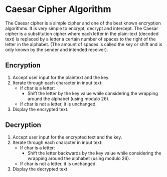 # Caesar Cipher Algorithm
The Caesar cipher is a simple cipher and one of the best known encryption algorithms. It is very simple to encrypt, decrypt and intercept. The Caesar cipher is a substitution cipher where each letter in the plain-text (decoded text) is replaced by a letter a certain number of spaces to the right of the letter in the alphabet. (The amount of spaces is called the key or shift and is only known by the sender and intended receiver).

## Encryption
1) Accept user input for the plaintext and the key.
2) Iterate through each character in input text:
    - If char is a letter:
        - Shift the letter by the key value while considering the wrapping around the alphabet (using modulo 26).
    - If char is not a letter, it is unchanged.
3) Display the encrypted text.

## Decryption
1) Accept user input for the encrypted text and the key.
2) Iterate through each character in input text:
    - If char is a letter:
        - Shift the letter backwards by the key value while considering the wrapping around the alphabet (using modulo 26).
    - If char is not a letter, it is unchanged.
3) Display the decrypted text.
